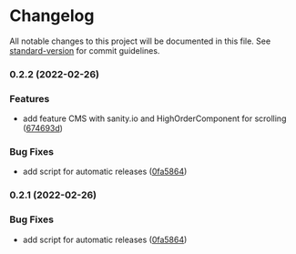 # Changelog

All notable changes to this project will be documented in this file. See [standard-version](https://github.com/conventional-changelog/standard-version) for commit guidelines.

### 0.2.2 (2022-02-26)


### Features

* add feature CMS with sanity.io and HighOrderComponent for scrolling ([674693d](https://github.com/ArlandMv/JsCms/commit/674693d83c26fd11da38db13eb337478c0c81957))


### Bug Fixes

* add script for automatic releases ([0fa5864](https://github.com/ArlandMv/JsCms/commit/0fa5864e678cf43dd5df3097ca8d5d2b7039caee))

### 0.2.1 (2022-02-26)


### Bug Fixes

* add script for automatic releases ([0fa5864](https://github.com/ArlandMv/JsCms/commit/0fa5864e678cf43dd5df3097ca8d5d2b7039caee))
